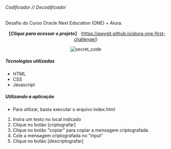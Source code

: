 
###### Codificador // Decodificador ######

Desafio do Curso Oracle Next Education (ONE) + Alura.

<div align = "center">
  
【***Clique para acessar o projeto***】
(https://awygit.github.io/alura-one-first-challenge/)<br />


  ![secret_code](https://user-images.githubusercontent.com/77582624/153050618-cc386748-a26f-4586-b067-4ea11a95e57f.PNG)

</div>

##### Tecnologias utilizadas #####

- HTML
- CSS
- Javascript


##### Utilizando a aplicação #####

- Para utilizar, basta executar o arquivo index.html

1) Insira um texto no local indicado
2) Clique no botão [criptografar]
3) Clique no botão "copiar" para copiar a mensagem criptografada
4) Cole a mensagem criptografada no "input" 
5) Clique no botão [descriptografar]
